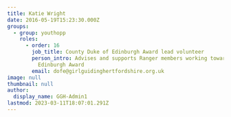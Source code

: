 ```yaml
---
title: Katie Wright
date: 2016-05-19T15:23:30.000Z
groups:
  - group: youthopp
    roles:
      - order: 16
        job_title: County Duke of Edinburgh Award lead volunteer
        person_intro: Advises and supports Ranger members working towards the Duke of
          Edinburgh Award
        email: dofe@girlguidinghertfordshire.org.uk
image: null
thumbnail: null
author:
  display_name: GGH-Admin1
lastmod: 2023-03-11T18:07:01.291Z
---
```

